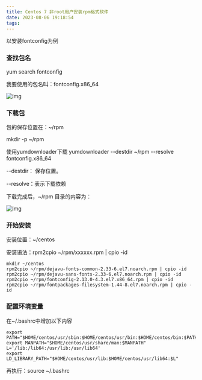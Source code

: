 ```yaml
---
title: Centos 7 非root用户安装rpm格式软件
date: 2023-08-06 19:18:54
tags:
---
```


以安装fontconfig为例

### 查找包名

yum search fontconfig

我要使用的包名叫：fontconfig.x86_64

![img](https://pic2.zhimg.com/80/v2-d8b5a3d9ae8feb7cc443e1bf819bdce1_720w.webp)

### 下载包

包的保存位置在：~/rpm

mkdir -p ~/rpm

使用yumdownloader下载
yumdownloader --destdir ~/rpm --resolve fontconfig.x86_64

--destdir： 保存位置。

--resolve：表示下载依赖

下载完成后，~/rpm 目录的内容为：

![img](https://pic1.zhimg.com/80/v2-0b3b5347475936a7c96b2dd66cea12c8_720w.webp)



### 开始安装

安装位置：~/centos

安装语法：rpm2cpio ~/rpm/xxxxxx.rpm | cpio -id

```text
mkdir ~/centos
rpm2cpio ~/rpm/dejavu-fonts-common-2.33-6.el7.noarch.rpm | cpio -id
rpm2cpio ~/rpm/dejavu-sans-fonts-2.33-6.el7.noarch.rpm | cpio -id
rpm2cpio ~/rpm/fontconfig-2.13.0-4.3.el7.x86_64.rpm | cpio -id
rpm2cpio ~/rpm/fontpackages-filesystem-1.44-8.el7.noarch.rpm | cpio -id
```

### 配置环境变量

在~/.bashrc中增加以下内容

```text
export PATH="$HOME/centos/usr/sbin:$HOME/centos/usr/bin:$HOME/centos/bin:$PATH"
export MANPATH="$HOME/centos/usr/share/man:$MANPATH"
L='/lib:/lib64:/usr/lib:/usr/lib64'
export LD_LIBRARY_PATH="$HOME/centos/usr/lib:$HOME/centos/usr/lib64:$L"
```

再执行：source ~/.bashrc
